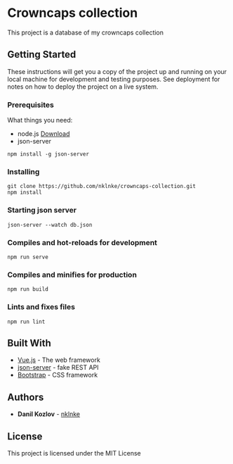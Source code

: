 # Crowncaps collection

This project is a database of my crowncaps collection

## Getting Started

These instructions will get you a copy of the project up and running on your local machine for development and testing purposes. See deployment for notes on how to deploy the project on a live system.

### Prerequisites

What things you need:
- node.js [Download](https://nodejs.org/)
- json-server
```
npm install -g json-server
```

### Installing

```
git clone https://github.com/nklnke/crowncaps-collection.git
npm install
```

### Starting json server
```
json-server --watch db.json
```

### Compiles and hot-reloads for development
```
npm run serve
```

### Compiles and minifies for production
```
npm run build
```

### Lints and fixes files
```
npm run lint
```

## Built With

* [Vue.js](https://vuejs.org/) - The web framework
* [json-server](https://github.com/typicode/json-server) - fake REST API
* [Bootstrap](https://getbootstrap.com/) - CSS framework

## Authors

* **Danil Kozlov** - [nklnke](https://github.com/nklnke)

## License

This project is licensed under the MIT License
